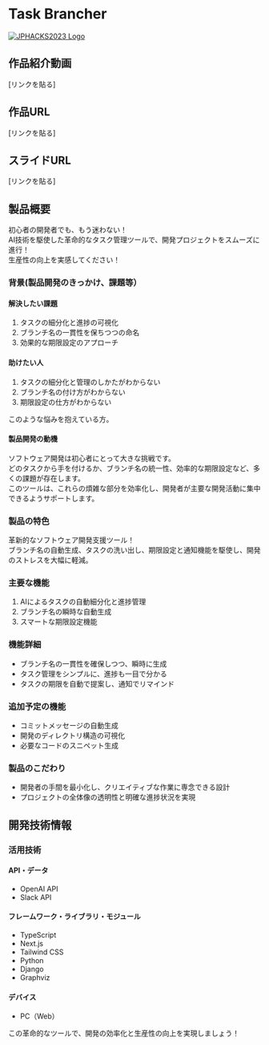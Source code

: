 # Task Brancher

[![JPHACKS2023 Logo](https://jphacks.com/wp-content/uploads/2023/07/JPHACKS2023_ogp.png)](https://www.youtube.com/watch?v=yYRQEdfGjEg)

## 作品紹介動画
[リンクを貼る]

## 作品URL
[リンクを貼る]

## スライドURL
[リンクを貼る]

## 製品概要
初心者の開発者でも、もう迷わない！  
AI技術を駆使した革命的なタスク管理ツールで、開発プロジェクトをスムーズに進行！  
生産性の向上を実感してください！


### 背景(製品開発のきっかけ、課題等）

#### 解決したい課題
1. タスクの細分化と進捗の可視化
2. ブランチ名の一貫性を保ちつつの命名
3. 効果的な期限設定のアプローチ

#### 助けたい人
1. タスクの細分化と管理のしかたがわからない
2. ブランチ名の付け方がわからない
3. 期限設定の仕方がわからない
   
このような悩みを抱えている方。


#### 製品開発の動機
ソフトウェア開発は初心者にとって大きな挑戦です。  
どのタスクから手を付けるか、ブランチ名の統一性、効率的な期限設定など、多くの課題が存在します。  
このツールは、これらの煩雑な部分を効率化し、開発者が主要な開発活動に集中できるようサポートします。


### 製品の特色
革新的なソフトウェア開発支援ツール！  
ブランチ名の自動生成、タスクの洗い出し、期限設定と通知機能を駆使し、開発のストレスを大幅に軽減。


### 主要な機能
1. AIによるタスクの自動細分化と進捗管理
2. ブランチ名の瞬時な自動生成
3. スマートな期限設定機能


### 機能詳細
- ブランチ名の一貫性を確保しつつ、瞬時に生成
- タスク管理をシンプルに、進捗も一目で分かる
- タスクの期限を自動で提案し、通知でリマインド


### 追加予定の機能
- コミットメッセージの自動生成
- 開発のディレクトリ構造の可視化
- 必要なコードのスニペット生成


### 製品のこだわり
- 開発者の手間を最小化し、クリエイティブな作業に専念できる設計
- プロジェクトの全体像の透明性と明確な進捗状況を実現



## 開発技術情報

### 活用技術
#### API・データ
* OpenAI API
* Slack API

#### フレームワーク・ライブラリ・モジュール
* TypeScript
* Next.js
* Tailwind CSS
* Python
* Django
* Graphviz

#### デバイス
* PC（Web）

この革命的なツールで、開発の効率化と生産性の向上を実現しましょう！
